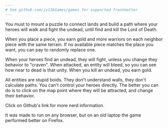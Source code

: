 ```yaml
---
# See github.com/js13kGames/games for supported frontmatter
---
```

You must to mount a puzzle to connect lands and build a path where your heroes will walk and fight the undead, until find and kill the Lord of Death.

When you place a piece, you earn gold and more warriors on each neighbor piece with the same terrain. If no available piece matches the place you want, you can pay to randomly replace one.

When your heroes find an undead, they will fight, unless you change they behavior to "craven". When attacked, an entity will bleed, so you can see how near to dead is that unity. When you kill an undead, you earn gold.

All entities are stupid boids. They don't understand walls, they don't calculate paths. You can't control your heroes directly. The better you can do is to click on the map point where they will be attracted, and change their behavior.

Click on Github's link for more nerd information.

It was made to run on any browser, but on an old laptop the game performed better on Firefox.